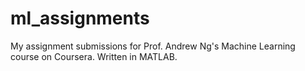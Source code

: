 # ml_assignments
My assignment submissions for Prof. Andrew Ng's Machine Learning course on Coursera. Written in MATLAB.
